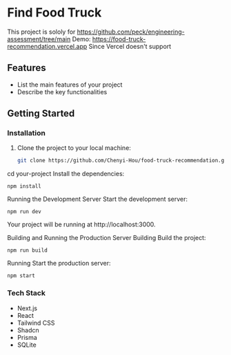 # Find Food Truck

This project is sololy for https://github.com/peck/engineering-assessment/tree/main
Demo: https://food-truck-recommendation.vercel.app
Since Vercel doesn't support

## Features

- List the main features of your project
- Describe the key functionalities

## Getting Started

### Installation

1. Clone the project to your local machine:
   ```sh
   git clone https://github.com/Chenyi-Hou/food-truck-recommendation.git
   ```

cd your-project
Install the dependencies:

```
npm install
```

Running the Development Server
Start the development server:

```
npm run dev
```

Your project will be running at http://localhost:3000.

Building and Running the Production Server
Building
Build the project:

```
npm run build
```

Running
Start the production server:

```
npm start
```

### Tech Stack

- Next.js
- React
- Tailwind CSS
- Shadcn
- Prisma
- SQLite
